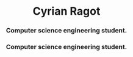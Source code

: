 <h1 align="center">Cyrian Ragot</h1>
<h3 align="center">Computer science engineering student.</h3>
<h3 align="center">Computer science engineering student.</h3>

